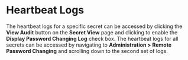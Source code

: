 [title]: # (Heartbeat Logs)
[tags]: # (Heartbeat)
[priority]: # (1000)

# Heartbeat Logs

The heartbeat logs for a specific secret can be accessed by clicking the **View Audit** button on the **Secret View** page and clicking to enable the **Display Password Changing Log** check box. The heartbeat logs for all secrets can be accessed by navigating to **Administration > Remote Password Changing** and scrolling down to the second set of logs.
